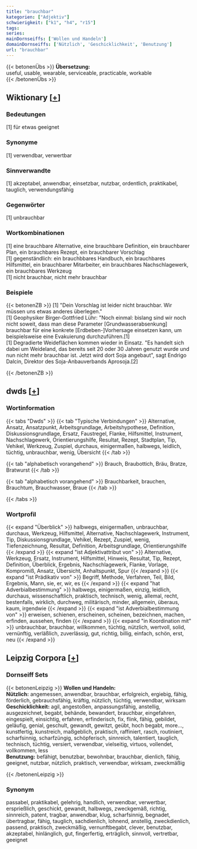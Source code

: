 ```yaml
---
title: "brauchbar"
kategorien: ["Adjektiv"]
schwierigkeit: ["k1", "h4", "r15"]
tags:
series:
mainDornseiffs: ['Wollen und Handeln']
domainDornseiffs: ['Nützlich', 'Geschicklichkeit', 'Benutzung']
url: "brauchbar"
---
```


{{< betonenÜbs >}}
**Übersetzung:**  
useful, usable, wearable, serviceable, practicable, workable  
{{< /betonenÜbs >}}

## Wiktionary [[+](https://de.wiktionary.org/wiki/brauchbar)]

### Bedeutungen
[1] für etwas geeignet  

### Synonyme
[1] verwendbar, verwertbar  

### Sinnverwandte
[1] akzeptabel, anwendbar, einsetzbar, nutzbar, ordentlich, praktikabel, tauglich, verwendungsfähig  

### Gegenwörter
[1] unbrauchbar  

### Wortkombinationen
[1] eine brauchbare Alternative, eine brauchbare Definition, ein brauchbarer Plan, ein brauchbares Rezept, ein brauchbarer Vorschlag  
[1] gegenständlich: ein brauchbbares Handbuch, ein brauchbares Hilfsmittel, ein brauchbarer Mitarbeiter, ein brauchbares Nachschlagewerk, ein brauchbares Werkzeug  
[1] nicht brauchbar, nicht mehr brauchbar  

### Beispiele
{{< betonenZB >}}
[1] "Dein Vorschlag ist leider nicht brauchbar. Wir müssen uns etwas anderes überlegen."  
[1] Geophysiker Birger-Gottfried Lühr: "Noch einmal: bislang sind wir noch nicht soweit, dass man diese Parameter [Grundwasserabsenkung] brauchbar für eine konkrete [Erdbeben-]Vorhersage einsetzen kann, um beispielsweise eine Evakuierung durchzuführen.[1]  
[1] Degradierte Weideflächen kommen wieder in Einsatz. "Es handelt sich dabei um Weideland, das bereits seit 20 oder 30 Jahren genutzt wurde und nun nicht mehr brauchbar ist. Jetzt wird dort Soja angebaut", sagt Endrigo Dalcin, Direktor des Soja-Anbauverbands Aprosoja.[2]  

{{< /betonenZB >}}


## dwds [[+](https://www.dwds.de/wb/brauchbar)]

### Wortinformation
{{< tabs "Dwds" >}}
{{< tab "Typische Verbindungen" >}}
Alternative, Ansatz, Ansatzpunkt, Arbeitsgrundlage, Arbeitshypothese, Definition, Diskussionsgrundlage, Ersatz, Faustregel, Flanke, Hilfsmittel, Instrument, Nachschlagewerk, Orientierungshilfe, Resultat, Rezept, Stadtplan, Tip, Vehikel, Werkzeug, Zuspiel, durchaus, einigermaßen, halbwegs, leidlich, tüchtig, unbrauchbar, wenig, Übersicht
{{< /tab >}}

{{< tab "alphabetisch vorangehend" >}}
Brauch, Braubottich, Bräu, Bratze, Bratwurst
{{< /tab >}}

{{< tab "alphabetisch vorangehend" >}}
Brauchbarkeit, brauchen, Brauchtum, Brauchwasser, Braue
{{< /tab >}}

{{< /tabs >}}

### Wortprofil
{{< expand "Überblick" >}} halbwegs, einigermaßen, unbrauchbar, durchaus, Werkzeug, Hilfsmittel, Alternative, Nachschlagewerk, Instrument, Tip, Diskussionsgrundlage, Vehikel, Rezept, Zuspiel, wenig, Tiefenzeichnung, Resultat, Definition, Arbeitsgrundlage, Orientierungshilfe {{< /expand >}}
{{< expand "ist Adjektivattribut von" >}} Alternative, Werkzeug, Ersatz, Instrument, Hilfsmittel, Hinweis, Resultat, Tip, Rezept, Definition, Überblick, Ergebnis, Nachschlagewerk, Flanke, Vorlage, Kompromiß, Ansatz, Übersicht, Anhaltspunkt, Spur {{< /expand >}}
{{< expand "ist Prädikativ von" >}} Begriff, Methode, Verfahren, Teil, Bild, Ergebnis, Mann, sie, er, wir, es {{< /expand >}}
{{< expand "hat Adverbialbestimmung" >}} halbwegs, einigermaßen, einzig, leidlich, durchaus, wissenschaftlich, praktisch, technisch, wenig, allemal, recht, bestenfalls, wirklich, durchweg, militärisch, minder, allgemein, überaus, kaum, irgendwie {{< /expand >}}
{{< expand "ist Adverbialbestimmung von" >}} erweisen, schienen, erscheinen, scheinen, bezeichnen, machen, erfinden, aussehen, finden {{< /expand >}}
{{< expand "in Koordination mit" >}} unbrauchbar, brauchbar, willkommen, tüchtig, nützlich, wertvoll, solid, vernünftig, verläßlich, zuverlässig, gut, richtig, billig, einfach, schön, erst, neu {{< /expand >}}

## Leipzig Corpora [[+](https://corpora.uni-leipzig.de/en/res?word=brauchbar&corpusId=deu_newscrawl-public_2018)]

### Dornseiff Sets
{{< betonenLeipzig >}}
**Wollen und Handeln:**  
**Nützlich:** angemessen, anwendbar, brauchbar, erfolgreich, ergiebig, fähig, förderlich, gebrauchsfähig, kräftig, nützlich, tüchtig, verwendbar, wirksam  
**Geschicklichkeit:** agil, angestoßen, anpassungsfähig, anstellig, ausgezeichnet, begabt, behände, bewandert, brauchbar, eingefahren, eingespielt, einsichtig, erfahren, erfinderisch, fix, flink, fähig, gebildet, geläufig, genial, geschult, gewandt, gewitzt, geübt, hoch begabt, more..., kunstfertig, kunstreich, maßgeblich, praktisch, raffiniert, rasch, routiniert, scharfsinnig, scharfzüngig, schöpferisch, sinnreich, talentiert, tauglich, technisch, tüchtig, versiert, verwendbar, vielseitig, virtuos, vollendet, vollkommen, less  
**Benutzung:** befähigt, benutzbar, bewohnbar, brauchbar, dienlich, fähig, geeignet, nutzbar, nützlich, praktisch, verwendbar, wirksam, zweckmäßig  

{{< /betonenLeipzig >}}

### Synonym
passabel, praktikabel, gelehrig, handlich, verwendbar, verwertbar, ersprießlich, geschickt, gewandt, halbwegs, zweckgemäß, richtig, sinnreich, patent, tragbar, anwendbar, klug, scharfsinnig, begnadet, übertragbar, fähig, tauglich, sachdienlich, lohnend, anstellig, zweckdienlich, passend, praktisch, zweckmäßig, vernunftbegabt, clever, benutzbar, akzeptabel, hinlänglich, gut, fingerfertig, erträglich, sinnvoll, vertretbar, geeignet

